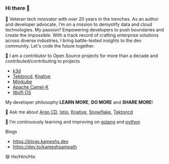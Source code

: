 ### Hi there 👋

<!--
**kameshsampath/kameshsampath** is a ✨ _special_ ✨ repository because its `README.md` (this file) appears on your GitHub profile.

Here are some ideas to get you started:

- 🔭 I’m currently working on ...
- 🌱 I’m currently learning ...
- 👯 I’m looking to collaborate on ...
- 🤔 I’m looking for help with ...
- 💬 Ask me about ...
- 📫 How to reach me: ...
- 😄 Pronouns: ...
- ⚡ Fun fact: ...
-->

🔭 Veteran tech innovator with over 20 years in the trenches. As an author and developer advocate, I'm on a mission to demystify data and cloud technologies. My passion? Empowering developers to push boundaries and create the impossible. With a track record of crafting enterprise solutions across diverse industries, I bring battle-tested insights to the dev community. Let's code the future together.

👯 I am a contributor to Open Source projects for more than a decade and contributed/contributing to projects 
 - [k3d](https://k3d.io)
 - [Tektoncd](https://tekton.dev/), [Knative](https://knative.dev)
 - [Minikube](https://minikube.sigs.k8s.io/docs/)
 - [Apache Camel-K](https://camel.apache.org/camel-k/1.7.x/index.html)
 - [Wolfi OS](https://github.com/wolfi-dev/os)

My developer philosophy **LEARN MORE**, **DO MORE** and **SHARE MORE**!

💬 Ask me about [Argo CD](https://argo-cd.readthedocs.io/en/stable/), [Istio](https://istio.io), [Knative](https://knative.dev), [Snowflake](https://snowflake.com), [Tektoncd](https://tekton.dev/)

🌱 I’m continuously learning and improving on [golang](https://go.dev/) and [python](https://python.org/) 

Blogs 
- https://blogs.kameshs.dev
- https://dev.to/kameshsampath
 
😄 He/Him/His
